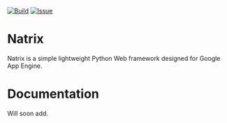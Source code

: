 [![Build][build-img]][build-url]
[![Issue][issue-img]][issue-url]

# Natrix
Natrix is a simple lightweight Python Web framework designed for
Google App Engine.

# Documentation
Will soon add.

[build-img]: https://img.shields.io/travis/gmunkhbaatarmn/natrix.svg
[build-url]: https://travis-ci.org/gmunkhbaatarmn/natrix

[issue-img]: https://img.shields.io/github/issues/gmunkhbaatarmn/natrix.svg
[issue-url]: https://github.com/gmunkhbaatarmn/natrix/issues
